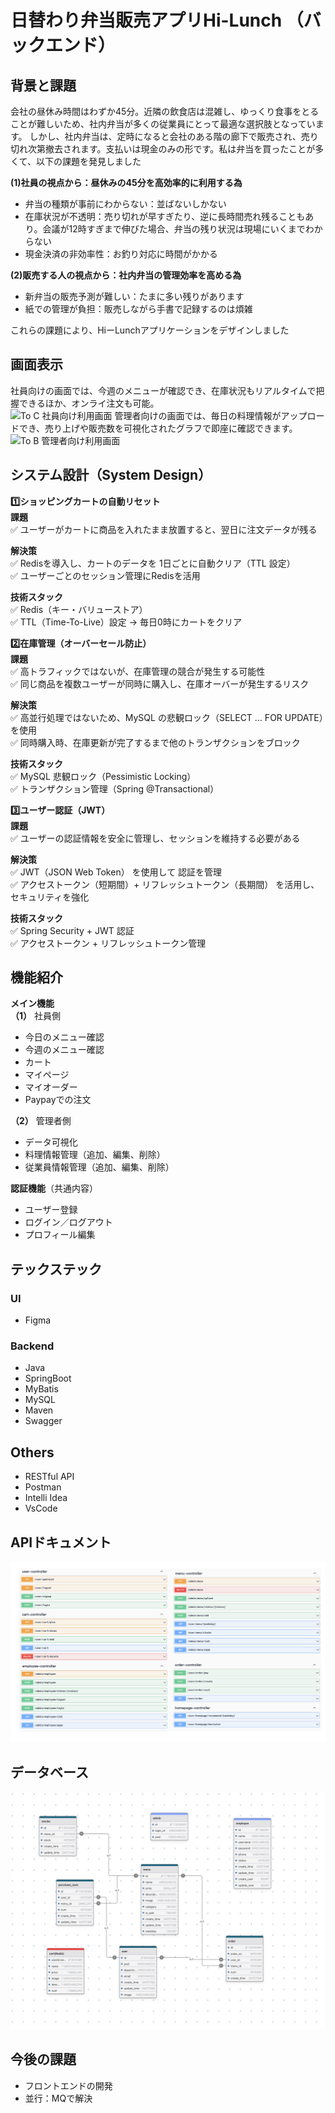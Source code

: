 # 日替わり弁当販売アプリHi-Lunch （バックエンド）
## 背景と課題
会社の昼休み時間はわずか45分。近隣の飲食店は混雑し、ゆっくり食事をとることが難しいため、社内弁当が多くの従業員にとって最適な選択肢となっています。
しかし、社内弁当は、定時になると会社のある階の廊下で販売され、売り切れ次第撤去されます。支払いは現金のみの形です。私は弁当を買ったことが多くて、以下の課題を発見しました  

**(1)社員の視点から：昼休みの45分を高効率的に利用する為**
- 弁当の種類が事前にわからない：並ばないしかない  
- 在庫状況が不透明：売り切れが早すぎたり、逆に長時間売れ残ることもあり。会議が12時すぎまで伸びた場合、弁当の残り状況は現場にいくまでわからない  
- 現金決済の非効率性：お釣り対応に時間がかかる  

**(2)販売する人の視点から：社内弁当の管理効率を高める為**
- 新弁当の販売予測が難しい：たまに多い残りがあります  
- 紙での管理が負担：販売しながら手書で記録するのは煩雑  

これらの課題により、HiーLunchアプリケーションをデザインしました  
## 画面表示
社員向けの画面では、今週のメニューが確認でき、在庫状況もリアルタイムで把握できるほか、オンライ注文も可能。  
![To C  社員向け利用画面](./image/hi-lunch-ui-design-to-C.jpg)
管理者向けの画面では、毎日の料理情報がアップロードでき、売り上げや販売数を可視化されたグラフで即座に確認できます。
![To B    管理者向け利用画面](./image/hi-lunch-ui-design-to-B.jpg)
## システム設計（System Design）
**1️⃣ショッピングカートの自動リセット**  
**課題**  
✅ ユーザーがカートに商品を入れたまま放置すると、翌日に注文データが残る  
  
**解決策**  
✅ Redisを導入し、カートのデータを 1日ごとに自動クリア（TTL 設定）  
✅ ユーザーごとのセッション管理にRedisを活用
  
**技術スタック**  
✅ Redis（キー・バリューストア）    
✅ TTL（Time-To-Live）設定 → 毎日0時にカートをクリア  

**2️⃣在庫管理（オーバーセール防止）**  
**課題**  
✅ 高トラフィックではないが、在庫管理の競合が発生する可能性  
✅ 同じ商品を複数ユーザーが同時に購入し、在庫オーバーが発生するリスク
  
**解決策**  
✅ 高並行処理ではないため、MySQL の悲観ロック（SELECT … FOR UPDATE）を使用  
✅ 同時購入時、在庫更新が完了するまで他のトランザクションをブロック
  
**技術スタック**  
✅ MySQL 悲観ロック（Pessimistic Locking）  
✅ トランザクション管理（Spring @Transactional）

**3️⃣ユーザー認証（JWT）**  
**課題**  
✅ ユーザーの認証情報を安全に管理し、セッションを維持する必要がある  
  
**解決策**  
✅ JWT（JSON Web Token） を使用して 認証を管理  
✅ アクセストークン（短期間）+ リフレッシュトークン（長期間） を活用し、セキュリティを強化
  
**技術スタック**  
✅ Spring Security + JWT 認証  
✅ アクセストークン + リフレッシュトークン管理  
## 機能紹介
**メイン機能**  
**（1）** 社員側  
- 今日のメニュー確認  
- 今週のメニュー確認
- カート
- マイページ
- マイオーダー
- Paypayでの注文

**（2）** 管理者側  
- データ可視化
- 料理情報管理（追加、編集、削除）
- 従業員情報管理（追加、編集、削除）

**認証機能**（共通内容）  
- ユーザー登録
- ログイン／ログアウト
- プロフィール編集

## テックステック
### UI  
- Figma

### Backend
- Java
- SpringBoot
- MyBatis
- MySQL
- Maven
- Swagger

## Others  
- RESTful API
- Postman
- Intelli Idea
- VsCode  
## APIドキュメント
![swagger](./image/swaggerAPI.jpg)
## データベース
![図](./image/rldb.jpeg)

## 今後の課題
- フロントエンドの開発
- 並行：MQで解決
